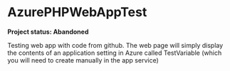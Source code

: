 # AzurePHPWebAppTest

__Project status: Abandoned__

Testing web app with code from github. The web page will simply display the contents of an application setting in Azure called TestVariable (which you will need to create manually in the app service)
